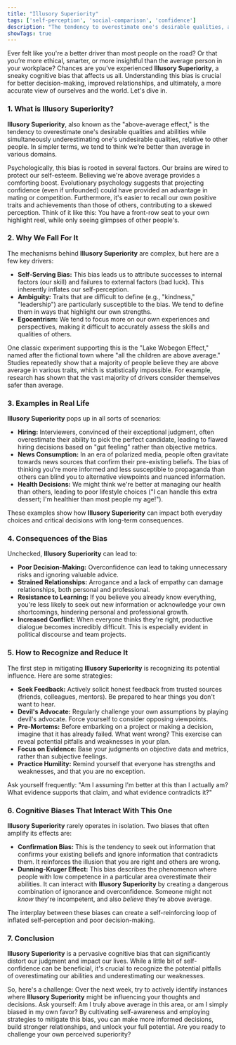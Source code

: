 ```yaml
---
title: "Illusory Superiority"
tags: ['self-perception', 'social-comparison', 'confidence']
description: "The tendency to overestimate one's desirable qualities, and underestimate undesirable qualities, relative to other people."
showTags: true
---
```



Ever felt like you're a better driver than most people on the road? Or that you’re more ethical, smarter, or more insightful than the average person in your workplace? Chances are you’ve experienced **Illusory Superiority**, a sneaky cognitive bias that affects us all. Understanding this bias is crucial for better decision-making, improved relationships, and ultimately, a more accurate view of ourselves and the world. Let's dive in.

### 1. What is Illusory Superiority?

**Illusory Superiority**, also known as the "above-average effect," is the tendency to overestimate one's desirable qualities and abilities while simultaneously underestimating one's undesirable qualities, relative to other people. In simpler terms, we tend to think we’re better than average in various domains.

Psychologically, this bias is rooted in several factors. Our brains are wired to protect our self-esteem. Believing we're above average provides a comforting boost. Evolutionary psychology suggests that projecting confidence (even if unfounded) could have provided an advantage in mating or competition. Furthermore, it's easier to recall our own positive traits and achievements than those of others, contributing to a skewed perception. Think of it like this: You have a front-row seat to your own highlight reel, while only seeing glimpses of other people's.

### 2. Why We Fall For It

The mechanisms behind **Illusory Superiority** are complex, but here are a few key drivers:

*   **Self-Serving Bias:** This bias leads us to attribute successes to internal factors (our skill) and failures to external factors (bad luck). This inherently inflates our self-perception.
*   **Ambiguity:** Traits that are difficult to define (e.g., "kindness," "leadership") are particularly susceptible to the bias. We tend to define them in ways that highlight our own strengths.
*   **Egocentrism:** We tend to focus more on our own experiences and perspectives, making it difficult to accurately assess the skills and qualities of others.

One classic experiment supporting this is the "Lake Wobegon Effect," named after the fictional town where "all the children are above average." Studies repeatedly show that a majority of people believe they are above average in various traits, which is statistically impossible. For example, research has shown that the vast majority of drivers consider themselves safer than average.

### 3. Examples in Real Life

**Illusory Superiority** pops up in all sorts of scenarios:

*   **Hiring:** Interviewers, convinced of their exceptional judgment, often overestimate their ability to pick the perfect candidate, leading to flawed hiring decisions based on "gut feeling" rather than objective metrics.
*   **News Consumption:** In an era of polarized media, people often gravitate towards news sources that confirm their pre-existing beliefs. The bias of thinking you're more informed and less susceptible to propaganda than others can blind you to alternative viewpoints and nuanced information.
*   **Health Decisions:** We might think we're better at managing our health than others, leading to poor lifestyle choices ("I can handle this extra dessert; I'm healthier than most people my age!").

These examples show how **Illusory Superiority** can impact both everyday choices and critical decisions with long-term consequences.

### 4. Consequences of the Bias

Unchecked, **Illusory Superiority** can lead to:

*   **Poor Decision-Making:** Overconfidence can lead to taking unnecessary risks and ignoring valuable advice.
*   **Strained Relationships:** Arrogance and a lack of empathy can damage relationships, both personal and professional.
*   **Resistance to Learning:** If you believe you already know everything, you're less likely to seek out new information or acknowledge your own shortcomings, hindering personal and professional growth.
*   **Increased Conflict:** When everyone thinks they're right, productive dialogue becomes incredibly difficult. This is especially evident in political discourse and team projects.

### 5. How to Recognize and Reduce It

The first step in mitigating **Illusory Superiority** is recognizing its potential influence. Here are some strategies:

*   **Seek Feedback:** Actively solicit honest feedback from trusted sources (friends, colleagues, mentors). Be prepared to hear things you don't want to hear.
*   **Devil's Advocate:** Regularly challenge your own assumptions by playing devil's advocate. Force yourself to consider opposing viewpoints.
*   **Pre-Mortems:** Before embarking on a project or making a decision, imagine that it has already failed. What went wrong? This exercise can reveal potential pitfalls and weaknesses in your plan.
*   **Focus on Evidence:** Base your judgments on objective data and metrics, rather than subjective feelings.
*   **Practice Humility:** Remind yourself that everyone has strengths and weaknesses, and that you are no exception.

Ask yourself frequently: "Am I assuming I'm better at this than I actually am? What evidence supports that claim, and what evidence contradicts it?"

### 6. Cognitive Biases That Interact With This One

**Illusory Superiority** rarely operates in isolation. Two biases that often amplify its effects are:

*   **Confirmation Bias:** This is the tendency to seek out information that confirms your existing beliefs and ignore information that contradicts them. It reinforces the illusion that you are right and others are wrong.
*   **Dunning-Kruger Effect:** This bias describes the phenomenon where people with low competence in a particular area overestimate their abilities. It can interact with **Illusory Superiority** by creating a dangerous combination of ignorance and overconfidence. Someone might not *know* they're incompetent, and also *believe* they're above average.

The interplay between these biases can create a self-reinforcing loop of inflated self-perception and poor decision-making.

### 7. Conclusion

**Illusory Superiority** is a pervasive cognitive bias that can significantly distort our judgment and impact our lives. While a little bit of self-confidence can be beneficial, it's crucial to recognize the potential pitfalls of overestimating our abilities and underestimating our weaknesses.

So, here's a challenge: Over the next week, try to actively identify instances where **Illusory Superiority** might be influencing your thoughts and decisions. Ask yourself: Am I truly above average in this area, or am I simply biased in my own favor? By cultivating self-awareness and employing strategies to mitigate this bias, you can make more informed decisions, build stronger relationships, and unlock your full potential. Are you ready to challenge your own perceived superiority?

